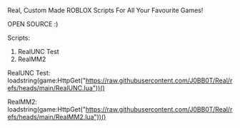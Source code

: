 Real, Custom Made ROBLOX Scripts For All Your Favourite Games!

OPEN SOURCE :)

Scripts:

1. RealUNC Test
2. RealMM2

RealUNC Test:
loadstring(game:HttpGet("https://raw.githubusercontent.com/J0BB0T/Real/refs/heads/main/RealUNC.lua"))()

RealMM2:
loadstring(game:HttpGet("https://raw.githubusercontent.com/J0BB0T/Real/refs/heads/main/RealMM2.lua"))()

